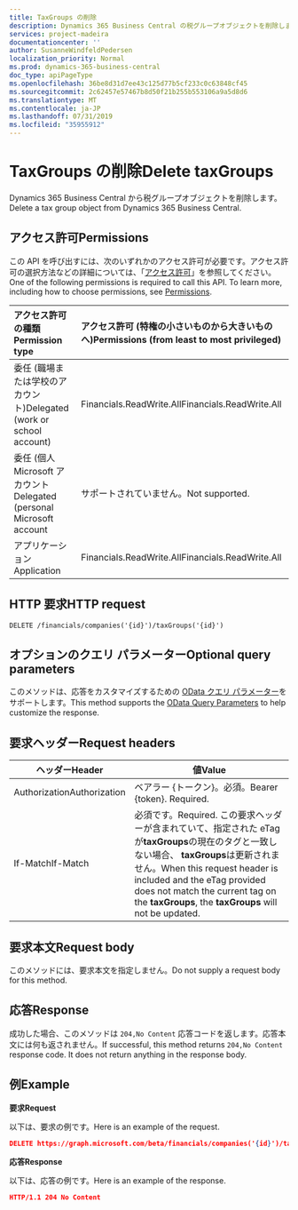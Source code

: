 ```yaml
---
title: TaxGroups の削除
description: Dynamics 365 Business Central の税グループオブジェクトを削除します。
services: project-madeira
documentationcenter: ''
author: SusanneWindfeldPedersen
localization_priority: Normal
ms.prod: dynamics-365-business-central
doc_type: apiPageType
ms.openlocfilehash: 36be8d31d7ee43c125d77b5cf233c0c63848cf45
ms.sourcegitcommit: 2c62457e57467b8d50f21b255b553106a9a5d8d6
ms.translationtype: MT
ms.contentlocale: ja-JP
ms.lasthandoff: 07/31/2019
ms.locfileid: "35955912"
---
```

# <a name="delete-taxgroups"></a><span data-ttu-id="21aa9-103">TaxGroups の削除</span><span class="sxs-lookup"><span data-stu-id="21aa9-103">Delete taxGroups</span></span>
<span data-ttu-id="21aa9-104">Dynamics 365 Business Central から税グループオブジェクトを削除します。</span><span class="sxs-lookup"><span data-stu-id="21aa9-104">Delete a tax group object from Dynamics 365 Business Central.</span></span>

## <a name="permissions"></a><span data-ttu-id="21aa9-105">アクセス許可</span><span class="sxs-lookup"><span data-stu-id="21aa9-105">Permissions</span></span>
<span data-ttu-id="21aa9-p101">この API を呼び出すには、次のいずれかのアクセス許可が必要です。アクセス許可の選択方法などの詳細については、「[アクセス許可](/graph/permissions-reference)」を参照してください。</span><span class="sxs-lookup"><span data-stu-id="21aa9-p101">One of the following permissions is required to call this API. To learn more, including how to choose permissions, see [Permissions](/graph/permissions-reference).</span></span>

|<span data-ttu-id="21aa9-108">アクセス許可の種類</span><span class="sxs-lookup"><span data-stu-id="21aa9-108">Permission type</span></span> |<span data-ttu-id="21aa9-109">アクセス許可 (特権の小さいものから大きいものへ)</span><span class="sxs-lookup"><span data-stu-id="21aa9-109">Permissions (from least to most privileged)</span></span>|
|:---------------|:------------------------------------------|
|<span data-ttu-id="21aa9-110">委任 (職場または学校のアカウント)</span><span class="sxs-lookup"><span data-stu-id="21aa9-110">Delegated (work or school account)</span></span>|<span data-ttu-id="21aa9-111">Financials.ReadWrite.All</span><span class="sxs-lookup"><span data-stu-id="21aa9-111">Financials.ReadWrite.All</span></span> |
|<span data-ttu-id="21aa9-112">委任 (個人 Microsoft アカウント</span><span class="sxs-lookup"><span data-stu-id="21aa9-112">Delegated (personal Microsoft account</span></span>|<span data-ttu-id="21aa9-113">サポートされていません。</span><span class="sxs-lookup"><span data-stu-id="21aa9-113">Not supported.</span></span>|
|<span data-ttu-id="21aa9-114">アプリケーション</span><span class="sxs-lookup"><span data-stu-id="21aa9-114">Application</span></span>|<span data-ttu-id="21aa9-115">Financials.ReadWrite.All</span><span class="sxs-lookup"><span data-stu-id="21aa9-115">Financials.ReadWrite.All</span></span>|

## <a name="http-request"></a><span data-ttu-id="21aa9-116">HTTP 要求</span><span class="sxs-lookup"><span data-stu-id="21aa9-116">HTTP request</span></span>
```
DELETE /financials/companies('{id}')/taxGroups('{id}')
```

## <a name="optional-query-parameters"></a><span data-ttu-id="21aa9-117">オプションのクエリ パラメーター</span><span class="sxs-lookup"><span data-stu-id="21aa9-117">Optional query parameters</span></span>
<span data-ttu-id="21aa9-118">このメソッドは、応答をカスタマイズするための [OData クエリ パラメーター](/graph/query-parameters)をサポートします。</span><span class="sxs-lookup"><span data-stu-id="21aa9-118">This method supports the [OData Query Parameters](/graph/query-parameters) to help customize the response.</span></span>

## <a name="request-headers"></a><span data-ttu-id="21aa9-119">要求ヘッダー</span><span class="sxs-lookup"><span data-stu-id="21aa9-119">Request headers</span></span>
|<span data-ttu-id="21aa9-120">ヘッダー</span><span class="sxs-lookup"><span data-stu-id="21aa9-120">Header</span></span>|<span data-ttu-id="21aa9-121">値</span><span class="sxs-lookup"><span data-stu-id="21aa9-121">Value</span></span>|
|------|-----|
|<span data-ttu-id="21aa9-122">Authorization</span><span class="sxs-lookup"><span data-stu-id="21aa9-122">Authorization</span></span>  |<span data-ttu-id="21aa9-p102">ベアラー {トークン}。必須。</span><span class="sxs-lookup"><span data-stu-id="21aa9-p102">Bearer {token}. Required.</span></span> |
|<span data-ttu-id="21aa9-125">If-Match</span><span class="sxs-lookup"><span data-stu-id="21aa9-125">If-Match</span></span>       |<span data-ttu-id="21aa9-126">必須です。</span><span class="sxs-lookup"><span data-stu-id="21aa9-126">Required.</span></span> <span data-ttu-id="21aa9-127">この要求ヘッダーが含まれていて、指定された eTag が**taxGroups**の現在のタグと一致しない場合、 **taxGroups**は更新されません。</span><span class="sxs-lookup"><span data-stu-id="21aa9-127">When this request header is included and the eTag provided does not match the current tag on the **taxGroups**, the **taxGroups** will not be updated.</span></span> |

## <a name="request-body"></a><span data-ttu-id="21aa9-128">要求本文</span><span class="sxs-lookup"><span data-stu-id="21aa9-128">Request body</span></span>
<span data-ttu-id="21aa9-129">このメソッドには、要求本文を指定しません。</span><span class="sxs-lookup"><span data-stu-id="21aa9-129">Do not supply a request body for this method.</span></span>

## <a name="response"></a><span data-ttu-id="21aa9-130">応答</span><span class="sxs-lookup"><span data-stu-id="21aa9-130">Response</span></span>
<span data-ttu-id="21aa9-p104">成功した場合、このメソッドは ```204,No Content``` 応答コードを返します。応答本文には何も返されません。</span><span class="sxs-lookup"><span data-stu-id="21aa9-p104">If successful, this method returns ```204,No Content``` response code. It does not return anything in the response body.</span></span>

## <a name="example"></a><span data-ttu-id="21aa9-133">例</span><span class="sxs-lookup"><span data-stu-id="21aa9-133">Example</span></span>

<span data-ttu-id="21aa9-134">**要求**</span><span class="sxs-lookup"><span data-stu-id="21aa9-134">**Request**</span></span>

<span data-ttu-id="21aa9-135">以下は、要求の例です。</span><span class="sxs-lookup"><span data-stu-id="21aa9-135">Here is an example of the request.</span></span>

```json
DELETE https://graph.microsoft.com/beta/financials/companies('{id}')/taxGroups('{id}')
```

<span data-ttu-id="21aa9-136">**応答**</span><span class="sxs-lookup"><span data-stu-id="21aa9-136">**Response**</span></span> 

<span data-ttu-id="21aa9-137">以下は、応答の例です。</span><span class="sxs-lookup"><span data-stu-id="21aa9-137">Here is an example of the response.</span></span> 

```json
HTTP/1.1 204 No Content
```
